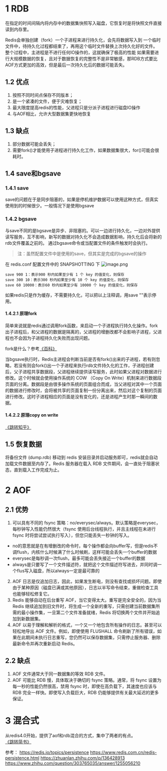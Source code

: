 # 1 RDB
在指定的时间间隔内将内存中的数据集快照写入磁盘，它恢复时是将快照文件直接读到内存里。

Redis会单独创建（fork）一个子进程来进行持久化，会先将数据写入到 一个临时文件中，待持久化过程都结束了，再用这个临时文件替换上次持久化好的文件。 整个过程中，主进程是不进行任何IO操作的，这就确保了极高的性能 如果需要进行大规模数据的恢复，且对于数据恢复的完整性不是非常敏感，那RDB方式要比AOF方式更加的高效，但是最后一次持久化后的数据可能丢失。

## 1.2 优点
1. 按照不同时间点保存不同版本；
2. 是一个紧凑的文件，便于灾难恢复；
3. 最大限度提高redis的性能，父进程只是分派子进程进行磁盘IO操作
4. 与AOF相比，允许大型数据集更快地恢复

## 1.3 缺点
1. 部分数据可能会丢失；
2. 需要fork()才能使用子进程进行持久化工作，如果数据集很大，for()可能会很耗时。
## 1.4 save和bgsave
### 1.4.1 save
save的问题在于是同步阻塞的，如果是停机维护数据可以使用这种方式，但真实使用到的时候很少。一般情况下是使用bgsave
### 1.4.2 bgsave
与save不同的是bgsave是异步、非阻塞的。可以一边进行持久化，一边对外提供读写服务，互不影响，新写的数据对持久化不会造成数据影响，持久化后会将新的rdb文件覆盖之前的。
通过bgsave命令或当配置文件的条件触发时会执行。
> 注：虽然配置文件中是使用的save，但其实是完成的bgsave的操作

在 redis.conf 配置文件中的 SNAPSHOTTING 下
![image.png](https://www.hounk.world/upload/2021/01/image-71f4eb1718cd48a7ae4f5f950cc2dcf8.png)
```
save 900 1：表示900 秒内如果至少有 1 个 key 的值变化，则保存
save 300 10：表示300 秒内如果至少有 10 个 key 的值变化，则保存
save 60 10000：表示60 秒内如果至少有 10000 个 key 的值变化，则保存
```
如果redis只是作为缓存，不需要持久化，可以把以上注释调，用save ""表示停用。

#### 1.4.2.1 原理fork
简单来说就是redis通过调用fork函数，来启动一个子进程执行持久化操作。fork出子进程后，和父进程的数据是隔离的，父进程的增删改都不会影响子进程，父进程也不会因为子进程持久化失败而出现问题。

fork是什么？参考[《百科》](https://baike.baidu.com/item/fork/7143171)

当bgsave执行时，Redis主进程会判断当前是否有fork()出来的子进程，若有则忽略，若没有则会fork()出一个子进程来执行rdb文件持久化的工作，子进程创建后，父子进程共享数据段，父进程继续提供读写服务，此时如果父进程对数据进行修改。这个时候就会使用操作系统的 COW （Copy On Write）机制来进行数据段页面的分离。数据段是由很多操作系统的页面组合而成，当父进程对其中一个页面的数据进行修改时，会将被共享的页面复制一份分离出来，然后对这个复制的页面进行修改。这时子进程相应的页面是没有变化的，还是进程产生时那一瞬间的数据。
#### 1.4.2.2 原理copy on write
[《跳转知乎》](https://zhuanlan.zhihu.com/p/136428913)

## 1.5 恢复数据
将备份文件 (dump.rdb) 移动到 redis 安装目录并启动服务即可，redis就会自动加载文件数据至内存了。Redis 服务器在载入 RDB 文件期间，会一直处于阻塞状态，直到载入工作完成为止。

# 2 AOF

## 2.1 优势
1. 可以具有不同的 fsync 策略：no/everysec/always。默认策略是everysec，每秒钟写入性能仍然很大（fsync 使用后台线程执行，并且主线程在未进行 fsync 时将尝试尝试执行写入），但您只能丢失一秒钟的写入。
* no的意思就是在有增删改的命令时，每个操作都会向buffer写，但是redis不调flush，内核什么时候满了什么时候刷，这样可能会丢失一个buffer的数据
* everysec是每秒调一次flush，最多可能会丢失接近一个buffer的数据
* always是只要写了一个文件描述符，就把这个文件描述符写进去，并同时调一个flus写入磁盘，所以always一定是最可靠的

2. AOF 日志是仅追加日志，因此，如果发生断电，则没有查找或损坏问题。即使由于某种原因（磁盘已满或其他原因），日志以半写命令结束，重做检查工具也能够轻松修复它。
3. Redis 能够自动在后台重写 AOF，当它变得太大。重写是完全安全的，因为当 Redis 继续追加到旧文件时，将生成一个全新的重写，只需创建当前数据集所需的最小操作集，一旦第二个文件准备就绪，Redis 将切换两个文件并开始追加到新数据集。
4. AOF 以易于理解和解析的格式，一个又一个地包含所有操作的日志。甚至可以轻松地导出 AOF 文件。例如，即使使用 FLUSHALL 命令刷新了所有错误，如果在此期间未执行日志重写，您仍然可以保存数据集，只需停止服务器、删除最新命令并再次重新启动 Redis。
## 2.2 缺点
1. AOF 文件通常大于同一数据集的等效 RDB 文件。
2. AOF 可能比 RDB 慢，具体取决于确切的 fsync 策略。通常，将 fsync 设置为每一秒的性能仍然很高，禁用 fsync 时，即使在高负载下，其速度也应该与 RDB 完全一样快。即使写入负载巨大，RDB 仍能够提供有关最大延迟的更多保证。
# 3 混合式
从redis4.0开始，提供了aof和rdb混合的方式，集中了两者的有点。
[《跳转简书》](https://www.jianshu.com/p/446b12e4740f)







参考：
https://redis.io/topics/persistence
https://www.redis.com.cn/redis-persistence.html
https://zhuanlan.zhihu.com/p/136428913
https://www.zhihu.com/question/303765035/answer/1255056210
